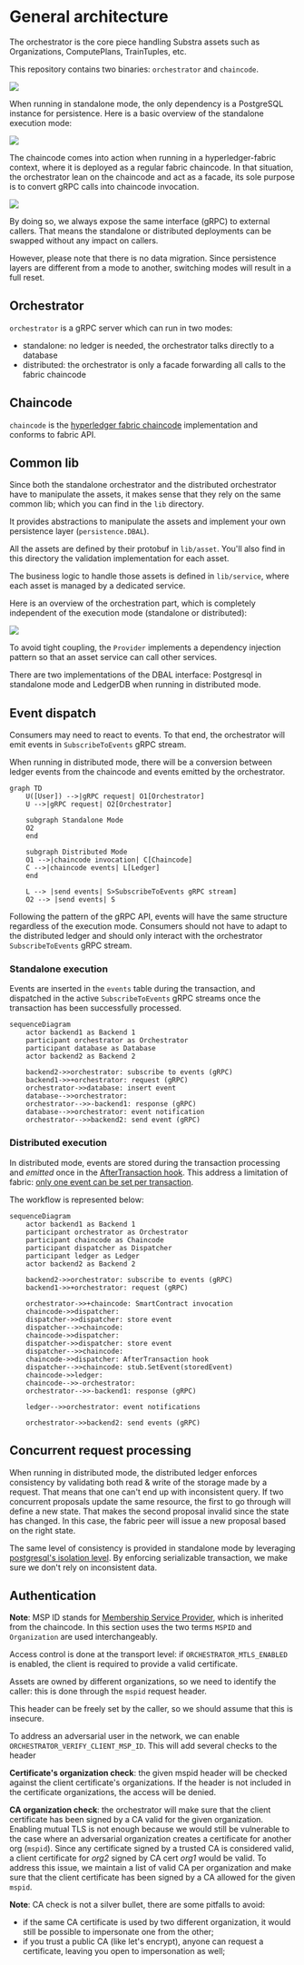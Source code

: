 # General architecture

The orchestrator is the core piece handling Substra assets such as Organizations, ComputePlans, TrainTuples, etc.

This repository contains two binaries: `orchestrator` and `chaincode`.

![](./schemas/archi.png)

When running in standalone mode, the only dependency is a PostgreSQL instance for persistence.
Here is a basic overview of the standalone execution mode:

![](./schemas/standalone.png)

The chaincode comes into action when running in a hyperledger-fabric context,
where it is deployed as a regular fabric chaincode.
In that situation, the orchestrator lean on the chaincode and act as a facade,
its sole purpose is to convert gRPC calls into chaincode invocation.

![](./schemas/distributed.png)

By doing so, we always expose the same interface (gRPC) to external callers.
That means the standalone or distributed deployments can be swapped without any impact on callers.

However, please note that there is no data migration.
Since persistence layers are different from a mode to another,
switching modes will result in a full reset.

## Orchestrator

`orchestrator` is a gRPC server which can run in two modes:
- standalone: no ledger is needed, the orchestrator talks directly to a database
- distributed: the orchestrator is only a facade forwarding all calls to the fabric chaincode

## Chaincode

`chaincode` is the [hyperledger fabric chaincode](https://hyperledger-fabric.readthedocs.io/en/release-2.2/chaincode4ade.html#writing-your-first-chaincode) implementation and conforms to fabric API.

## Common lib

Since both the standalone orchestrator and the distributed orchestrator have to manipulate the assets,
it makes sense that they rely on the same common lib; which you can find in the `lib` directory.

It provides abstractions to manipulate the assets and implement your own persistence layer (`persistence.DBAL`).

All the assets are defined by their protobuf in `lib/asset`.
You'll also find in this directory the validation implementation for each asset.

The business logic to handle those assets is defined in `lib/service`,
where each asset is managed by a dedicated service.

Here is an overview of the orchestration part, which is completely independent of the execution mode (standalone or distributed):

![](./schemas/orchestration.png)

To avoid tight coupling, the `Provider` implements a dependency injection pattern
so that an asset service can call other services.

There are two implementations of the DBAL interface:
Postgresql in standalone mode and LedgerDB when running in distributed mode.

## Event dispatch

Consumers may need to react to events.
To that end, the orchestrator will emit events in `SubscribeToEvents` gRPC stream.

When running in distributed mode, there will be a conversion between ledger events from the chaincode
and events emitted by the orchestrator.

```mermaid
graph TD
    U([User]) -->|gRPC request| O1[Orchestrator]
    U -->|gRPC request| O2[Orchestrator]

    subgraph Standalone Mode
    O2
    end

    subgraph Distributed Mode
    O1 -->|chaincode invocation| C[Chaincode]
    C -->|chaincode events| L[Ledger]
    end

    L --> |send events| S>SubscribeToEvents gRPC stream]
    O2 --> |send events| S
```

Following the pattern of the gRPC API, events will have the same structure regardless of the execution mode.
Consumers should not have to adapt to the distributed ledger and should only interact with the orchestrator 
`SubscribeToEvents` gRPC stream.

### Standalone execution

Events are inserted in the `events` table during the transaction,
and dispatched in the active `SubscribeToEvents` gRPC streams once the transaction has been successfully processed.

```mermaid
sequenceDiagram
    actor backend1 as Backend 1
    participant orchestrator as Orchestrator
    participant database as Database
    actor backend2 as Backend 2

    backend2->>orchestrator: subscribe to events (gRPC)
    backend1->>+orchestrator: request (gRPC)
    orchestrator->>database: insert event
    database-->>orchestrator: 
    orchestrator-->>-backend1: response (gRPC)
    database-->>orchestrator: event notification
    orchestrator-->>backend2: send event (gRPC)
```

### Distributed execution

In distributed mode, events are stored during the transaction processing and _emitted_ once
in the [AfterTransaction hook](https://github.com/hyperledger/fabric-contract-api-go/blob/master/tutorials/using-advanced-features.md#transaction-hooks).
This address a limitation of fabric: [only one event can be set per transaction](https://github.com/hyperledger/fabric-chaincode-go/blob/f8ef75b1771978c17ed56e52b5bfc22d4bdae5e3/shim/interfaces.go#L344-L350).

The workflow is represented below:

```mermaid
sequenceDiagram
    actor backend1 as Backend 1
    participant orchestrator as Orchestrator
    participant chaincode as Chaincode
    participant dispatcher as Dispatcher
    participant ledger as Ledger
    actor backend2 as Backend 2

    backend2->>orchestrator: subscribe to events (gRPC)
    backend1->>+orchestrator: request (gRPC)

    orchestrator->>+chaincode: SmartContract invocation
    chaincode->>dispatcher: 
    dispatcher->>dispatcher: store event
    dispatcher-->>chaincode: 
    chaincode->>dispatcher: 
    dispatcher->>dispatcher: store event
    dispatcher-->>chaincode: 
    chaincode->>dispatcher: AfterTransaction hook
    dispatcher-->>chaincode: stub.SetEvent(storedEvent)
    chaincode->>ledger: 
    chaincode-->>-orchestrator: 
    orchestrator-->>-backend1: response (gRPC)

    ledger-->>orchestrator: event notifications

    orchestrator->>backend2: send events (gRPC)
```

## Concurrent request processing

When running in distributed mode, the distributed ledger enforces consistency by validating both read & write of the storage made by a request.
That means that one can't end up with inconsistent query.
If two concurrent proposals update the same resource, the first to go through will define a new state.
That makes the second proposal invalid since the state has changed.
In this case, the fabric peer will issue a new proposal based on the right state.

The same level of consistency is provided in standalone mode by leveraging [postgresql's isolation level](https://www.postgresql.org/docs/current/transaction-iso.html#XACT-SERIALIZABLE).
By enforcing serializable transaction, we make sure we don't rely on inconsistent data.

## Authentication

**Note**: MSP ID stands for [Membership Service Provider](https://hyperledger-fabric.readthedocs.io/en/release-2.3/msp.html), which is inherited from the chaincode.
In this section uses the two terms `MSPID` and `Organization` are used interchangeably.

Access control is done at the transport level: if `ORCHESTRATOR_MTLS_ENABLED` is enabled, the client is required to provide a valid certificate.

Assets are owned by different organizations, so we need to identify the caller:
this is done through the `mspid` request header.

This header can be freely set by the caller, so we should assume that this is insecure.

To address an adversarial user in the network, we can enable `ORCHESTRATOR_VERIFY_CLIENT_MSP_ID`.
This will add several checks to the header

**Certificate's organization check**: the given mspid header will be checked against the client certificate's organizations.
If the header is not included in the certificate organizations, the access will be denied.

**CA organization check**: the orchestrator will make sure that the client certificate has been signed by a CA valid for the given organization.
Enabling mutual TLS is not enough because we would still be vulnerable to the case where an adversarial organization creates a certificate for another org (`mspid`).
Since any certificate signed by a trusted CA is considered valid, a client certificate for *org2* signed by CA cert *org1* would be valid.
To address this issue, we maintain a list of valid CA per organization and make sure that the client certificate has been signed by a CA allowed for the given `mspid`.

**Note**: CA check is not a silver bullet, there are some pitfalls to avoid:
- if the same CA certificate is used by two different organization, it would still be possible to impersonate one from the other;
- if you trust a public CA (like let's encrypt), anyone can request a certificate, leaving you open to impersonation as well;
